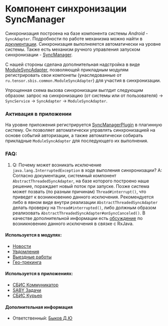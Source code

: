 # Компонент синхронизации SyncManager

Синхронизация построена на базе компонента системы *Android* - `SyncAdapter`.
Подробности по работе механизма можно найти в [документации](https://developer.android.com/reference/android/content/AbstractThreadedSyncAdapter).
Синхронизация выполнеяется автоматически на уровне системы. 
Также есть механизм ручного управления запуском синхронизации - [SyncManager](https://git.sbis.ru/mobileworkspace/android-serviceAPI/-/blob/08bad5b345bbd4be23df93b7e52e45c0e395c7dd/declaration/src/main/java/ru/tensor/sbis/declaration/SyncManager.kt).

С нашей стороны сделана дополнительная надстройка в виде [ModuleSyncAdapter](https://git.sbis.ru/mobileworkspace/android-utils/-/blob/03ce503d46dc29b9fefc6e15f02b0974b4fd8100/sbis-common/src/main/java/ru/tensor/sbis/common/ModuleSyncAdapter.kt), 
позволяющей прикладным модулям регистрировать свои компонеты 
(унаследованные от `ru.tensor.sbis.common.ModuleSyncAdapter`) для участия в синхронизации.

Упрощенная схема вызова синхронизации выглдит следующим образом:
запрос на синхронизацию (от системы или от пользователя) -> `SyncService` -> `SyncAdapter` -> `ModuleSyncAdapter`.

### Активация в приложении
На уровне приложения регистрируется [SyncManagerPlugin](https://git.sbis.ru/mobileworkspace/android-utils/-/blob/03ce503d46dc29b9fefc6e15f02b0974b4fd8100/sync_manager/src/main/java/ru/tensor/sbis/sync_manager/SyncManagerPlugin.kt) в плагинную систему. Он позволяет автоматически управлять синхронизацией на основе событий авторизации, а также автоматически собирать прикладные `ModuleSyncAdapter` для последующего их выполнения.

### FAQ:
1. Q: Почему может возникать исключение `java.lang.InterruptedException` в ходе выполения синхронизации?
   A: Согласно документации, системный компонент `AbstractThreadedSyncAdapter`, на базе которого построено наше решение, 
   пораждает новый поток при запуске. Позже система может позвать (по разным причинам) `Thread#interrupt()`, 
   что приведет к возникновению данного исключения. 
   Рекомендуется либо в явном виде внутри реализации `AbstractThreadedSyncAdapter` делать проверку на `Thread#interrupted()`, 
   либо должным образом реализовать `AbstractThreadedSyncAdapter#onSyncCanceled()`. 
   В качестве дополнительной информации есть [обсуждение](https://github.com/ReactiveX/RxJava/issues/1804#issuecomment-62131666) 
   по возникновению данного исключения в связке с RxJava.

#### Используется в модулях:
- [Новости](https://git.sbis.ru/mobileworkspace/android-news)
- [Увдомления](https://git.sbis.ru/mobileworkspace/apps/droid/waiter2)
- [Выездные работы](https://git.sbis.ru/mobileworkspace/apps/droid/storekeeper)
- [Гео-трекинга](https://git.sbis.ru/mobileworkspace/apps/droid/storekeeper)

#### Используется в приложениях:
- [СБИС Коммуникатор](https://git.sbis.ru/mobileworkspace/apps/droid/communicator)
- [SABY Задачи](https://git.sbis.ru/mobileworkspace/apps/droid/saby-tasks)
- [СБИС Курьер](https://git.sbis.ru/mobileworkspace/apps/droid/courier)

#### Дополнительная информация
- Ответственный: [Быков Д.Ю](https://online.sbis.ru/person/1aee1e1d-892b-480e-8131-b6386b5b7bc0)